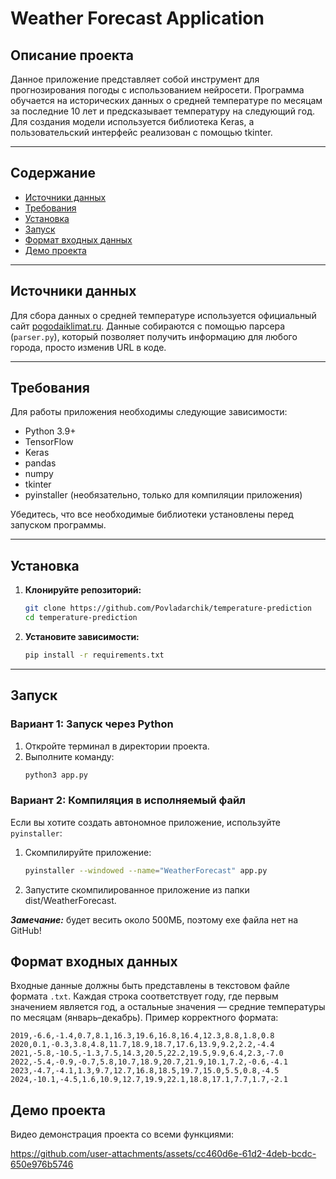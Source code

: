 # Weather Forecast Application

## Описание проекта

Данное приложение представляет собой инструмент для прогнозирования погоды с использованием нейросети. Программа обучается на исторических данных о средней температуре по месяцам за последние 10 лет и предсказывает температуру на следующий год. Для создания модели используется библиотека Keras, а пользовательский интерфейс реализован с помощью tkinter.

---

## Содержание
- [Источники данных](#источники-данных)
- [Требования](#требования)
- [Установка](#установка)
- [Запуск](#запуск)
- [Формат входных данных](#формат-входных-данных)
- [Демо проекта](#демо-проекта)

---

## Источники данных

Для сбора данных о средней температуре используется официальный сайт [pogodaiklimat.ru](http://www.pogodaiklimat.ru). Данные собираются с помощью парсера (`parser.py`), который позволяет получить информацию для любого города, просто изменив URL в коде.

---

## Требования

Для работы приложения необходимы следующие зависимости:

- Python 3.9+
- TensorFlow
- Keras
- pandas
- numpy
- tkinter
- pyinstaller (необязательно, только для компиляции приложения)

Убедитесь, что все необходимые библиотеки установлены перед запуском программы.

---

## Установка

1. **Клонируйте репозиторий:**
   ```bash
   git clone https://github.com/Povladarchik/temperature-prediction
   cd temperature-prediction
   ```

2. **Установите зависимости:**
   ```bash
   pip install -r requirements.txt
   ```

---

## Запуск

### Вариант 1: Запуск через Python

1. Откройте терминал в директории проекта.
2. Выполните команду:
   ```bash
   python3 app.py
   ```

### Вариант 2: Компиляция в исполняемый файл
Если вы хотите создать автономное приложение, используйте `pyinstaller`:
1. Скомпилируйте приложение:
   ```bash
   pyinstaller --windowed --name="WeatherForecast" app.py
   ```
2. Запустите скомпилированное приложение из папки dist/WeatherForecast.

***Замечание:*** будет весить около 500МБ, поэтому exe файла нет на GitHub!


## Формат входных данных

Входные данные должны быть представлены в текстовом файле формата `.txt`. Каждая строка соответствует году, где первым значением является год, а остальные значения — средние температуры по месяцам (январь–декабрь). Пример корректного формата:
```
2019,-6.6,-1.4,0.7,8.1,16.3,19.6,16.8,16.4,12.3,8.8,1.8,0.8
2020,0.1,-0.3,3.8,4.8,11.7,18.9,18.7,17.6,13.9,9.2,2.2,-4.4
2021,-5.8,-10.5,-1.3,7.5,14.3,20.5,22.2,19.5,9.9,6.4,2.3,-7.0
2022,-5.4,-0.9,-0.7,5.8,10.7,18.9,20.7,21.9,10.1,7.2,-0.6,-4.1
2023,-4.7,-4.1,1.3,9.7,12.7,16.8,18.5,19.7,15.0,5.5,0.8,-4.5
2024,-10.1,-4.5,1.6,10.9,12.7,19.9,22.1,18.8,17.1,7.7,1.7,-2.1
```

## Демо проекта

Видео демонстрация проекта со всеми функциями:

https://github.com/user-attachments/assets/cc460d6e-61d2-4deb-bcdc-650e976b5746

